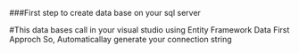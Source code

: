 ###First step to create data base on your sql server

#This data bases call in your visual studio using Entity Framework Data First Approch   So, Automaticallay generate your connection string
